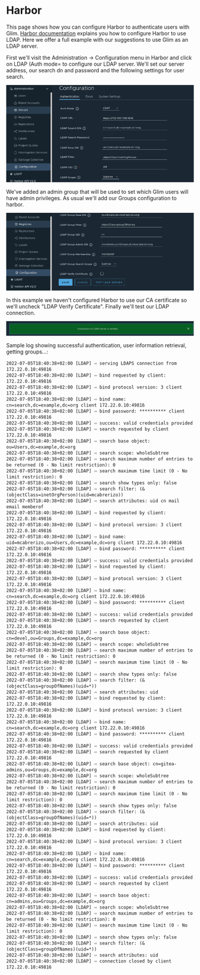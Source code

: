 # Harbor

This page shows how you can configure Harbor to authenticate users with Glim. [Harbor documentation](https://goharbor.io/docs/1.10/administration/configure-authentication/ldap-auth/) explains you how to configure Harbor to use LDAP. Here we offer a full example with our suggestions to use Glim as an LDAP server.

First we'll visit the Administration -> Configuration menu in Harbor and click on LDAP (Auth mode= to configure our LDAP server. We'll set our server address, our search dn and password and the following settings for user search.

![harbor_ldap_1](../images/harbor_ldap_1.png)

We've added an admin group that will be used to set which Glim users will have admin privileges. As usual we'll add our Groups configuration to harbor.

![harbor_ldap_2](../images/harbor_ldap_2.png)

In this example we haven't configured Harbor to use our CA certificate so we'll uncheck "LDAP Verify Certificate". Finally we'll test our LDAP connection.

![harbor_ldap_3](../images/harbor_ldap_3.png)

Sample log showing successful authentication, user information retrieval, getting groups...:

```(bash)
2022-07-05T18:40:38+02:00 [LDAP] ⇨ serving LDAPS connection from 172.22.0.10:49816
2022-07-05T18:40:38+02:00 [LDAP] ⇨ bind requested by client: 172.22.0.10:49816
2022-07-05T18:40:38+02:00 [LDAP] ⇨ bind protocol version: 3 client 172.22.0.10:49816
2022-07-05T18:40:38+02:00 [LDAP] ⇨ bind name: cn=search,dc=example,dc=org client 172.22.0.10:49816
2022-07-05T18:40:38+02:00 [LDAP] ⇨ bind password: ********** client 172.22.0.10:49816
2022-07-05T18:40:38+02:00 [LDAP] ⇨ success: valid credentials provided
2022-07-05T18:40:38+02:00 [LDAP] ⇨ search requested by client 172.22.0.10:49816
2022-07-05T18:40:38+02:00 [LDAP] ⇨ search base object: ou=Users,dc=example,dc=org
2022-07-05T18:40:38+02:00 [LDAP] ⇨ search scope: wholeSubtree
2022-07-05T18:40:38+02:00 [LDAP] ⇨ search maximum number of entries to be returned (0 - No limit restriction): 0
2022-07-05T18:40:38+02:00 [LDAP] ⇨ search maximum time limit (0 - No limit restriction): 0
2022-07-05T18:40:38+02:00 [LDAP] ⇨ search show types only: false
2022-07-05T18:40:38+02:00 [LDAP] ⇨ search filter: (&(objectClass=inetOrgPerson)(uid=mcabrerizo))
2022-07-05T18:40:38+02:00 [LDAP] ⇨ search attributes: uid cn mail email memberof
2022-07-05T18:40:38+02:00 [LDAP] ⇨ bind requested by client: 172.22.0.10:49816
2022-07-05T18:40:38+02:00 [LDAP] ⇨ bind protocol version: 3 client 172.22.0.10:49816
2022-07-05T18:40:38+02:00 [LDAP] ⇨ bind name: uid=mcabrerizo,ou=Users,dc=example,dc=org client 172.22.0.10:49816
2022-07-05T18:40:38+02:00 [LDAP] ⇨ bind password: ********** client 172.22.0.10:49816
2022-07-05T18:40:38+02:00 [LDAP] ⇨ success: valid credentials provided
2022-07-05T18:40:38+02:00 [LDAP] ⇨ bind requested by client: 172.22.0.10:49816
2022-07-05T18:40:38+02:00 [LDAP] ⇨ bind protocol version: 3 client 172.22.0.10:49816
2022-07-05T18:40:38+02:00 [LDAP] ⇨ bind name: cn=search,dc=example,dc=org client 172.22.0.10:49816
2022-07-05T18:40:38+02:00 [LDAP] ⇨ bind password: ********** client 172.22.0.10:49816
2022-07-05T18:40:38+02:00 [LDAP] ⇨ success: valid credentials provided
2022-07-05T18:40:38+02:00 [LDAP] ⇨ search requested by client 172.22.0.10:49816
2022-07-05T18:40:38+02:00 [LDAP] ⇨ search base object: cn=devel,ou=Groups,dc=example,dc=org
2022-07-05T18:40:38+02:00 [LDAP] ⇨ search scope: wholeSubtree
2022-07-05T18:40:38+02:00 [LDAP] ⇨ search maximum number of entries to be returned (0 - No limit restriction): 0
2022-07-05T18:40:38+02:00 [LDAP] ⇨ search maximum time limit (0 - No limit restriction): 0
2022-07-05T18:40:38+02:00 [LDAP] ⇨ search show types only: false
2022-07-05T18:40:38+02:00 [LDAP] ⇨ search filter: (&(objectClass=groupOfNames)(uid=*))
2022-07-05T18:40:38+02:00 [LDAP] ⇨ search attributes: uid
2022-07-05T18:40:38+02:00 [LDAP] ⇨ bind requested by client: 172.22.0.10:49816
2022-07-05T18:40:38+02:00 [LDAP] ⇨ bind protocol version: 3 client 172.22.0.10:49816
2022-07-05T18:40:38+02:00 [LDAP] ⇨ bind name: cn=search,dc=example,dc=org client 172.22.0.10:49816
2022-07-05T18:40:38+02:00 [LDAP] ⇨ bind password: ********** client 172.22.0.10:49816
2022-07-05T18:40:38+02:00 [LDAP] ⇨ success: valid credentials provided
2022-07-05T18:40:38+02:00 [LDAP] ⇨ search requested by client 172.22.0.10:49816
2022-07-05T18:40:38+02:00 [LDAP] ⇨ search base object: cn=gitea-admins,ou=Groups,dc=example,dc=org
2022-07-05T18:40:38+02:00 [LDAP] ⇨ search scope: wholeSubtree
2022-07-05T18:40:38+02:00 [LDAP] ⇨ search maximum number of entries to be returned (0 - No limit restriction): 0
2022-07-05T18:40:38+02:00 [LDAP] ⇨ search maximum time limit (0 - No limit restriction): 0
2022-07-05T18:40:38+02:00 [LDAP] ⇨ search show types only: false
2022-07-05T18:40:38+02:00 [LDAP] ⇨ search filter: (&(objectClass=groupOfNames)(uid=*))
2022-07-05T18:40:38+02:00 [LDAP] ⇨ search attributes: uid
2022-07-05T18:40:38+02:00 [LDAP] ⇨ bind requested by client: 172.22.0.10:49816
2022-07-05T18:40:38+02:00 [LDAP] ⇨ bind protocol version: 3 client 172.22.0.10:49816
2022-07-05T18:40:38+02:00 [LDAP] ⇨ bind name: cn=search,dc=example,dc=org client 172.22.0.10:49816
2022-07-05T18:40:38+02:00 [LDAP] ⇨ bind password: ********** client 172.22.0.10:49816
2022-07-05T18:40:38+02:00 [LDAP] ⇨ success: valid credentials provided
2022-07-05T18:40:38+02:00 [LDAP] ⇨ search requested by client 172.22.0.10:49816
2022-07-05T18:40:38+02:00 [LDAP] ⇨ search base object: cn=admins,ou=Groups,dc=example,dc=org
2022-07-05T18:40:38+02:00 [LDAP] ⇨ search scope: wholeSubtree
2022-07-05T18:40:38+02:00 [LDAP] ⇨ search maximum number of entries to be returned (0 - No limit restriction): 0
2022-07-05T18:40:38+02:00 [LDAP] ⇨ search maximum time limit (0 - No limit restriction): 0
2022-07-05T18:40:38+02:00 [LDAP] ⇨ search show types only: false
2022-07-05T18:40:38+02:00 [LDAP] ⇨ search filter: (&(objectClass=groupOfNames)(uid=*))
2022-07-05T18:40:38+02:00 [LDAP] ⇨ search attributes: uid
2022-07-05T18:40:38+02:00 [LDAP] ⇨ connection closed by client 172.22.0.10:49816
```